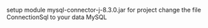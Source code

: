 setup module mysql-connector-j-8.3.0.jar for project
change the file ConnectionSql to your data MySQL   
